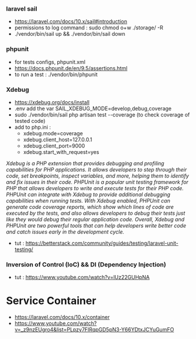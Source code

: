 ### laravel sail
- https://laravel.com/docs/10.x/sail#introduction
- permissions to log command : sudo chmod o+w ./storage/ -R
- ./vendor/bin/sail up && ./vendor/bin/sail down
### phpunit 
- for tests configs, phpunit.xml
- https://docs.phpunit.de/en/9.5/assertions.html
- to run a test : ./vendor/bin/phpunit

### Xdebug
- https://xdebug.org/docs/install
- .env add the var SAIL_XDEBUG_MODE=develop,debug,coverage
- sudo ./vendor/bin/sail php artisan test --coverage (to check coverage of tested code)
- add to php.ini : 
  - xdebug.mode=coverage
  - xdebug.client_host=127.0.0.1
  - xdebug.client_port=9000
  - xdebug.start_with_request=yes

*Xdebug is a PHP extension that provides debugging and profiling capabilities for PHP applications. It allows developers to step through their code, set breakpoints, inspect variables, and more, helping them to identify and fix issues in their code.
PHPUnit is a popular unit testing framework for PHP that allows developers to write and execute tests for their PHP code. PHPUnit can integrate with Xdebug to provide additional debugging capabilities when running tests. With Xdebug enabled, PHPUnit can generate code coverage reports, which show which lines of code are executed by the tests, and also allows developers to debug their tests just like they would debug their regular application code.
Overall, Xdebug and PHPUnit are two powerful tools that can help developers write better code and catch issues early in the development cycle.*


- tut : https://betterstack.com/community/guides/testing/laravel-unit-testing/

### Inversion of Control (IoC) &&  DI (Dependency Injection)
- tut : https://www.youtube.com/watch?v=lUz22GUHpNA

# Service Container 
- https://laravel.com/docs/10.x/container
- https://www.youtube.com/watch?v=_z9nzEUgro4&list=PLpzy7FIRqpGD5pN3-Y66YDtxJCYuGumFO
